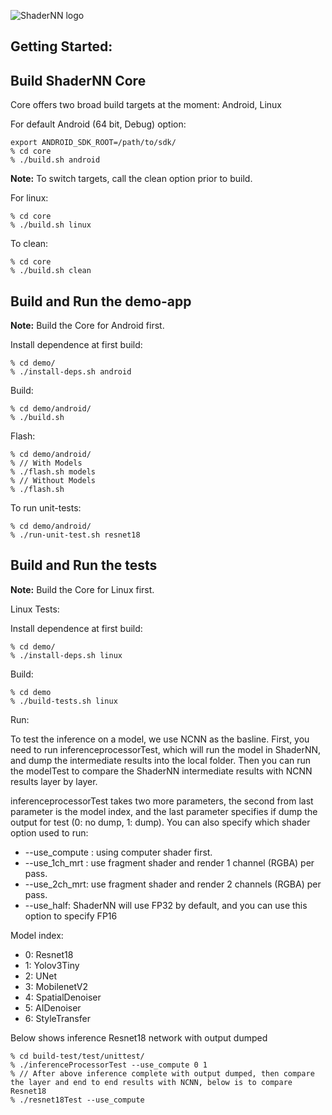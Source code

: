 
![ShaderNN logo](images/logo.png)

  
##  Getting Started:
 
##  Build ShaderNN Core


Core offers two broad build targets at the moment: Android, Linux

For default Android (64 bit, Debug) option:

```
export ANDROID_SDK_ROOT=/path/to/sdk/
% cd core
% ./build.sh android
```

**Note:** To switch targets, call the clean option prior to build.

For linux:

```
% cd core
% ./build.sh linux
```
  
To clean:

```
% cd core
% ./build.sh clean
```

##  Build and Run the demo-app

**Note:** Build the Core for Android first.

Install dependence at first build:
 
```
% cd demo/
% ./install-deps.sh android
```

Build:
```
% cd demo/android/
% ./build.sh
```

Flash:
```
% cd demo/android/
% // With Models
% ./flash.sh models
% // Without Models
% ./flash.sh
```

To run unit-tests:

```
% cd demo/android/
% ./run-unit-test.sh resnet18
```

  
  

##  Build and Run the tests

**Note:** Build the Core for Linux first.

  

Linux Tests:

Install dependence at first build:
 
```
% cd demo/
% ./install-deps.sh linux
``` 

Build:
```
% cd demo
% ./build-tests.sh linux
```

Run:

To test the inference on a model, we use NCNN as the basline. First, you need to run inferenceprocessorTest, which will run the model in ShaderNN, and dump the intermediate results into the local folder. Then you can run the modelTest to compare the ShaderNN intermediate results with NCNN results layer by layer. 

inferenceprocessorTest takes two more parameters, the second from last parameter is the model index, and the last parameter specifies if dump the output for test (0: no dump, 1: dump). You can also specify which shader option used to run: 

- --use_compute : using computer shader first. 
- --use_1ch_mrt : use fragment shader and render 1 channel (RGBA) per pass. 
- --use_2ch_mrt:  use fragment shader and render 2 channels (RGBA) per pass.
- --use_half: ShaderNN will use FP32 by default, and you can use this option to specify FP16

Model index:  
- 0: Resnet18
- 1: Yolov3Tiny
- 2: UNet 
- 3: MobilenetV2
- 4: SpatialDenoiser 
- 5: AIDenoiser
- 6: StyleTransfer

Below shows inference Resnet18 network with output dumped
```
% cd build-test/test/unittest/
% ./inferenceProcessorTest --use_compute 0 1
% // After above inference complete with output dumped, then compare the layer and end to end results with NCNN, below is to compare Resnet18
% ./resnet18Test --use_compute
```

